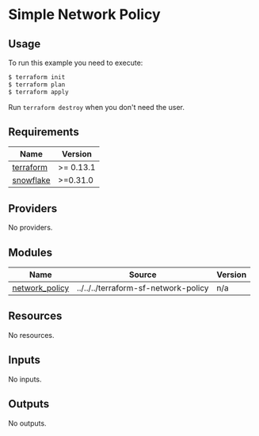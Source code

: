 # Simple Network Policy

## Usage

To run this example you need to execute:

```bash
$ terraform init
$ terraform plan
$ terraform apply
```

 Run `terraform destroy` when you don't need the user.

<!-- BEGINNING OF PRE-COMMIT-TERRAFORM DOCS HOOK -->
## Requirements

| Name | Version |
|------|---------|
| <a name="requirement_terraform"></a> [terraform](#requirement\_terraform) | >= 0.13.1 |
| <a name="requirement_snowflake"></a> [snowflake](#requirement\_snowflake) | >=0.31.0 |

## Providers

No providers.

## Modules

| Name | Source | Version |
|------|--------|---------|
| <a name="module_network_policy"></a> [network\_policy](#module\_network\_policy) | ../../../terraform-sf-network-policy | n/a |

## Resources

No resources.

## Inputs

No inputs.

## Outputs

No outputs.
<!-- END OF PRE-COMMIT-TERRAFORM DOCS HOOK -->
